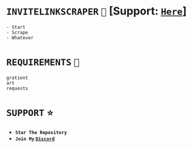 # `INVITELINKSCRAPER` `👻` [Support: [`Here`](https://discord.gg/MXuPYeDRk2)]
```
- Start
- Scrape
- Whatever
```
# `REQUIREMENTS` `📜`
```
gratient
art
requests
```
# `SUPPORT` `⭐`
- **`Star The Repository`** <br>
- **`Join My` [`Discord`](https://discord.gg/puff)**
